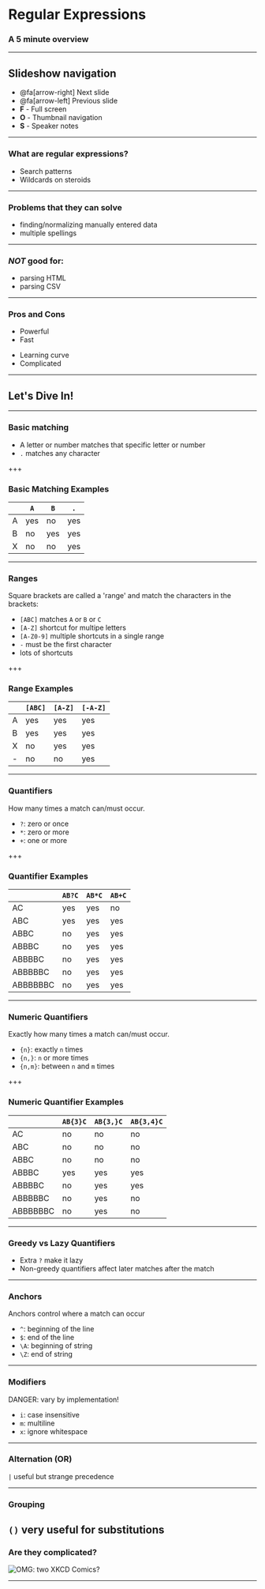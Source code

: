 # Regular Expressions

### A 5 minute overview

---

## Slideshow navigation

 * @fa[arrow-right] Next slide
 * @fa[arrow-left] Previous slide
 * <b>F</b> - Full screen
 * <b>O</b> - Thumbnail navigation
 * <b>S</b> - Speaker notes

---

### What are regular expressions?

 * Search patterns
 * Wildcards on steroids

---

### Problems that they can solve
 
 * finding/normalizing manually entered data
 * multiple spellings
 
---

### *NOT* good for:

 * parsing HTML
 * parsing CSV
 
---

### Pros and Cons

 + Powerful
 + Fast
 - Learning curve
 - Complicated

---

## Let's Dive In!

---

### Basic matching

 * A letter or number matches that specific letter or number
 * `.` matches any character

+++

### Basic Matching Examples

|         |`A`   |`B`   |`.`  |
| -----   |------|------|-----|
| A       | yes  | no   | yes |
| B       | no   | yes  | yes |
| X       | no   | no   | yes |

---

### Ranges

Square brackets are called a 'range' and match the characters in the brackets: 

 * `[ABC]` matches `A` or `B` or `C`
 * `[A-Z]` shortcut for multipe letters
 * `[A-Z0-9]` multiple shortcuts in a single range
 * `-` must be the first character
 * lots of shortcuts

+++

### Range Examples

|         |`[ABC]`|`[A-Z]` | `[-A-Z]` |
| -----   |-------|--------|----------|
| A       | yes   | yes    | yes      |
| B       | yes   | yes    | yes      |
| X       | no    | yes    | yes      |
| -       | no    | no     | yes      |

---

### Quantifiers

How many times a match can/must occur.

 * `?`: zero or once
 * `*`: zero or more
 * `+`: one or more

+++

### Quantifier Examples

|         |`AB?C`|`AB*C`|`AB+C`|
| -----   |------|------|------|
| AC      | yes  | yes  | no   | 
| ABC     | yes  | yes  | yes  | 
| ABBC    | no   | yes  | yes  |
| ABBBC   | no   | yes  | yes  | 
| ABBBBC  | no   | yes  | yes  |
| ABBBBBC | no   | yes  | yes  | 
| ABBBBBBC| no   | yes  | yes  | 

---

### Numeric Quantifiers

Exactly how many times a match can/must occur.

 * `{n}`: exactly `n` times
 * `{n,}`: `n` or more times
 * `{n,m}`: between `n` and `m` times

+++

### Numeric Quantifier Examples

|         |`AB{3}C`|`AB{3,}C`|`AB{3,4}C`|
| -----   |--------|---------|---------|
| AC      | no     | no      | no      |
| ABC     | no     | no      | no      |
| ABBC    | no     | no      | no      |
| ABBBC   | yes    | yes     | yes     |
| ABBBBC  | no     | yes     | yes     |
| ABBBBBC | no     | yes     | no      |
| ABBBBBBC| no     | yes     | no      |

---

### Greedy vs Lazy Quantifiers

 * Extra `?` make it lazy
 * Non-greedy quantifiers affect later matches after the match

---

### Anchors

Anchors control where a match can occur

 * `^`: beginning of the line
 * `$`: end of the line
 * `\A`: beginning of string
 * `\Z`: end of string

---

### Modifiers

DANGER: vary by implementation!

 * `i`: case insensitive
 * `m`: multiline
 * `x`: ignore whitespace

---

### Alternation (OR)

`|` useful but strange precedence

---

### Grouping
`()` very useful for substitutions
---

### Are they complicated?

![OMG: two XKCD Comics?](https://imgs.xkcd.com/comics/regex_golf.png)

---
